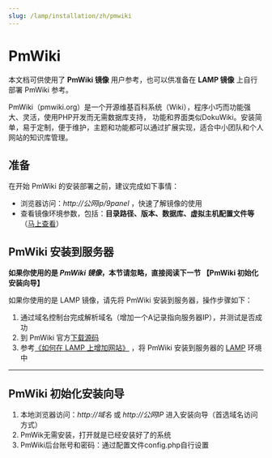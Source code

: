 ```yaml
---
slug: /lamp/installation/zh/pmwiki
---
```

# PmWiki

本文档可供使用了 **PmWiki 镜像** 用户参考，也可以供准备在 **LAMP 镜像** 上自行部署 PmWiki 参考。

PmWiki（pmwiki.org）是一个开源维基百科系统（Wiki），程序小巧而功能强大、灵活，使用PHP开发而无需数据库支持， 功能和界面类似DokuWiki。安装简单，易于定制，便于维护，主题和功能都可以通过扩展实现，适合中小团队和个人网站的知识库管理。

## 准备

在开始 PmWiki 的安装部署之前，建议完成如下事情：

* 浏览器访问：*http://公网ip/9panel* ，快速了解镜像的使用
* 查看镜像环境参数，包括：**目录路径、版本、数据库、虚拟主机配置文件等** （[马上查看](https://support.websoft9.com/docs/lamp/zh/stack-components.html)）

## PmWiki 安装到服务器

**如果你使用的是 *PmWiki 镜像*，本节请忽略，直接阅读下一节 【PmWiki 初始化安装向导】**

如果你使用的是 LAMP 镜像，请先将 PmWiki 安装到服务器，操作步骤如下：

1. 通过域名控制台完成解析域名（增加一个A记录指向服务器IP），并测试是否成功
3. 到 PmWiki 官方[下载源码](https://www.pmwiki.org/wiki/PmWikiZhCn/Download)
2. 参考[《如何在 LAMP 上增加网站》](https://support.websoft9.com/docs/lamp/zh/solution-deployment.html#安装第二个网站) ，将 PmWiki 安装到服务器的 [LAMP](https://support.websoft9.com/docs/lamp/zh/) 环境中

---

## PmWiki 初始化安装向导

1. 本地浏览器访问：*http://域名* 或 *http://公网IP* 进入安装向导（首选域名访问方式）
2. PmWik无需安装，打开就是已经安装好了的系统
3. PmWiki后台账号和密码：通过配置文件config.php自行设置